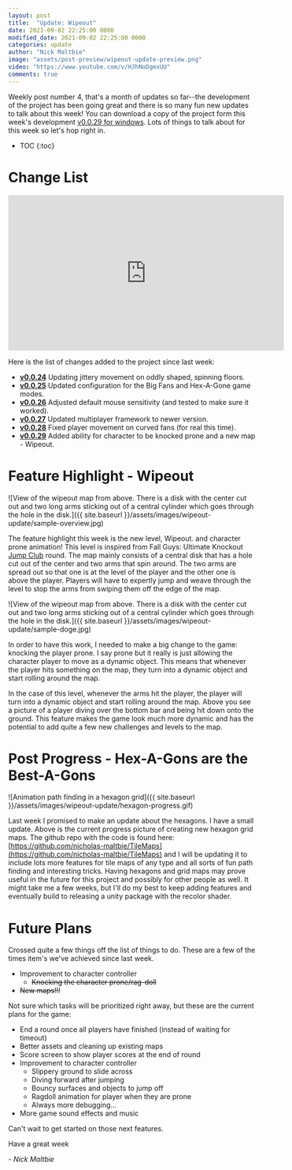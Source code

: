 ```yaml
---
layout: post
title:  "Update: Wipeout"
date: 2021-09-02 22:25:00 0000
modified_date: 2021-09-02 22:25:00 0000
categories: update
author: "Nick Maltbie"
image: "assets/post-preview/wipeout-update-preview.png"
video: "https://www.youtube.com/v/HJhNoDgmxUU"
comments: true
---
```


Weekly post number 4, that's a month of updates so far--the development of the project has been going great and there is
so many fun new updates to talk about this week! You can download a copy of the project form this week's
development [v0.0.29 for windows](https://drive.google.com/file/d/1DWAvXPaDGaUKYqetAFBEqMVZ-aHcrfWS/view?usp=sharing).
Lots of things to talk about for this week so let's hop right in.

* TOC
{:toc}

# Change List

<div class="container">
<iframe width="560" height="315" src="https://www.youtube.com/embed/HJhNoDgmxUU" title="YouTube video player" frameborder="0" allow="accelerometer; autoplay; clipboard-write; encrypted-media; gyroscope; picture-in-picture" allowfullscreen class="video"></iframe>
</div>

Here is the list of changes added to the project since last week:
* **[v0.0.24](https://github.com/nicholas-maltbie/FallingParkour/pull/31)** Updating jittery movement on oddly shaped,
  spinning floors.
* **[v0.0.25](https://github.com/nicholas-maltbie/FallingParkour/pull/32)** Updated configuration for the Big Fans and
  Hex-A-Gone game modes. 
* **[v0.0.26](https://github.com/nicholas-maltbie/FallingParkour/pull/33)** Adjusted default mouse sensitivity (and tested
  to make sure it worked).
* **[v0.0.27](https://github.com/nicholas-maltbie/FallingParkour/pull/34)** Updated multiplayer framework to newer version.
* **[v0.0.28](https://github.com/nicholas-maltbie/FallingParkour/pull/35)** Fixed player movement on curved fans (for real
  this time).
* **[v0.0.29](https://github.com/nicholas-maltbie/FallingParkour/pull/36)** Added ability for character to be knocked
  prone and a new map - Wipeout.

# Feature Highlight - Wipeout

![View of the wipeout map from above. There is a disk with the center cut out and two long arms sticking out of a
central cylinder which goes through the hole in the disk.]({{ site.baseurl }}/assets/images/wipeout-update/sample-overview.jpg)

The feature highlight this week is the new level, Wipeout. and character prone animation! This level is inspired from
Fall Guys: Ultimate Knockout
[Jump Club](https://fallguys.com/rounds/jump-club) round. The map mainly consists of a central disk that has a hole cut
out of the center and two arms that spin around. The two arms are spread out so that one is at the level of the player
and the other one is above the player. Players will have to expertly jump and weave through the level to stop the arms
from swiping them off the edge of the map.

![View of the wipeout map from above. There is a disk with the center cut out and two long arms sticking out of a
central cylinder which goes through the hole in the disk.]({{ site.baseurl }}/assets/images/wipeout-update/sample-doge.jpg)

In order to have this work, I needed to make a big change to the game: knocking the player prone. I say prone but it
really is just allowing the character player to move as a dynamic object. This means that whenever the player hits
something on the map, they turn into a dynamic object and start rolling around the map. 

In the case of this level, whenever the arms hit the player, the player will turn into a dynamic object and start
rolling around the map. Above you see a picture of a player diving over the bottom bar and being hit down onto the
ground. This feature makes the game look much more dynamic and has the potential to add quite a few new challenges and
levels to the map.

# Post Progress - Hex-A-Gons are the Best-A-Gons

![Animation path finding in a hexagon grid]({{ site.baseurl }}/assets/images/wipeout-update/hexagon-progress.gif)

Last week I promised to make an update about the hexagons. I have a small update. Above is the current progress picture
of creating new hexagon grid maps. The github repo with the code is found here:
[https://github.com/nicholas-maltbie/TileMaps](https://github.com/nicholas-maltbie/TileMaps) and I will be updating it
to include lots more features for tile maps of any type and all sorts of fun path finding and interesting tricks. Having
hexagons and grid maps may prove useful in the future for this project and possibly for other people as well. It might
take me a few weeks, but I'll do my best to keep adding features and eventually build to releasing a unity package with
the recolor shader. 

# Future Plans

Crossed quite a few things off the list of things to do. These are a few of the times item's we've achieved since last
week.
* Improvement to character controller
  * ~~Knocking the character prone/rag-doll~~
* ~~New maps!!!~~

Not sure which tasks will be prioritized right away, but these are the current plans for the game:
* End a round once all players have finished (instead of waiting for timeout)
* Better assets and cleaning up existing maps
* Score screen to show player scores at the end of round
* Improvement to character controller
  * Slippery ground to slide across
  * Diving forward after jumping
  * Bouncy surfaces and objects to jump off
  * Ragdoll animation for player when they are prone
  * Always more debugging...
* More game sound effects and music

Can't wait to get started on those next features.

Have a great week

\- _Nick Maltbie_
